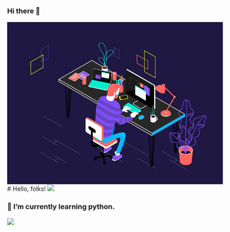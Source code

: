 ### Hi there 👋

<!--
**AmalRaghk/AmalRaghk** is a ✨ _special_ ✨ repository because its `README.md` (this file) appears on your GitHub profile.

Here are some ideas to get you started:
-->
<img src="https://raw.githubusercontent.com/AmalRaghk/AmalRaghk/master/gifs/job.gif" align="center">
# Hello, folks! <img src="https://raw.githubusercontent.com/MartinHeinz/MartinHeinz/master/wave.gif" width="30px">















### 🌱 I’m currently learning python.
<img align="bottom" src="https://github-readme-stats.vercel.app/api/top-langs/?username=AmalRaghk&theme=dark" />
